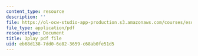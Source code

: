 ```yaml
---
content_type: resource
description: ''
file: https://ol-ocw-studio-app-production.s3.amazonaws.com/courses/esd-290-special-topics-in-supply-chain-management-spring-2005/eb68d1387dd06e823659c68ab0fe51d5_wvLUlPCbc5s.pdf
file_type: application/pdf
resourcetype: Document
title: 3play pdf file
uid: eb68d138-7dd0-6e82-3659-c68ab0fe51d5
---
```

